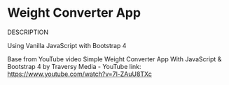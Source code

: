 # Weight Converter App

DESCRIPTION

Using Vanilla JavaScript with Bootstrap 4

Base from YouTube video Simple Weight Converter App With JavaScript & Bootstrap 4 by Traversy Media - YouTube link: https://www.youtube.com/watch?v=7l-ZAuU8TXc
